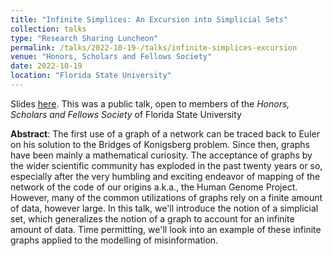 ```yaml
---
title: "Infinite Simplices: An Excursion into Simplicial Sets"
collection: talks
type: "Research Sharing Luncheon"
permalink: /talks/2022-10-19-/talks/infinite-simplices-excursion
venue: "Honors, Scholars and Fellows Society"
date: 2022-10-19
location: "Florida State University"
---
```


Slides [here](/files/Simplicies-excursion.pdf). This was a public talk, open to members of the *Honors, Scholars and Fellows Society* of Florida State University

**Abstract**: The first use of a graph of a network can be traced back to Euler on his solution to the Bridges of Konigsberg problem. Since then, graphs have been mainly a mathematical curiosity. The acceptance of graphs by the wider scientific community has exploded in the past twenty years or so, especially after the very humbling and exciting endeavor of mapping of the network of the code of our origins a.k.a., the Human Genome Project. However, many of the common utilizations of graphs rely on a finite amount of data, however large. In this talk, we&apos;ll introduce the notion of a simplicial set, which generalizes the notion of a graph to account for an infinite amount of data. Time permitting, we&apos;ll look into an example of these infinite graphs applied to the modelling of misinformation.
